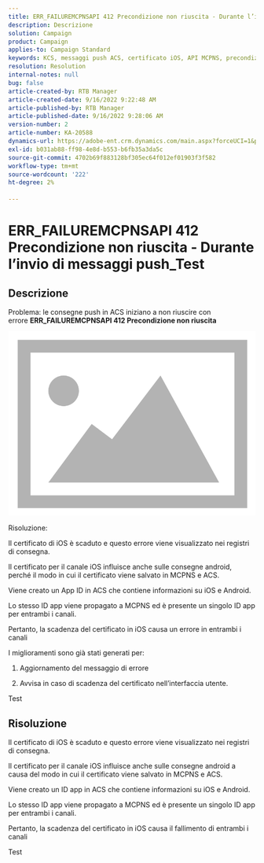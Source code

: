 ```yaml
---
title: ERR_FAILUREMCPNSAPI 412 Precondizione non riuscita - Durante l’invio di messaggi push_Test
description: Descrizione
solution: Campaign
product: Campaign
applies-to: Campaign Standard
keywords: KCS, messaggi push ACS, certificato iOS, API MCPNS, precondizione non riuscita
resolution: Resolution
internal-notes: null
bug: false
article-created-by: RTB Manager
article-created-date: 9/16/2022 9:22:48 AM
article-published-by: RTB Manager
article-published-date: 9/16/2022 9:28:06 AM
version-number: 2
article-number: KA-20588
dynamics-url: https://adobe-ent.crm.dynamics.com/main.aspx?forceUCI=1&pagetype=entityrecord&etn=knowledgearticle&id=c07f1620-a135-ed11-9db1-00224808679b
exl-id: b031ab88-ff98-4e8d-b553-b6fb35a3da5c
source-git-commit: 4702b69f883128bf305ec64f012ef01903f3f582
workflow-type: tm+mt
source-wordcount: '222'
ht-degree: 2%

---
```


# ERR_FAILUREMCPNSAPI 412 Precondizione non riuscita - Durante l’invio di messaggi push_Test

## Descrizione


Problema: le consegne push in ACS iniziano a non riuscire con errore <b>ERR_FAILUREMCPNSAPI 412 Precondizione non riuscita </b>

![](assets/___0cbe6fd2-a135-ed11-9db1-00224808679b___.png)



Risoluzione:

Il certificato di iOS è scaduto e questo errore viene visualizzato nei registri di consegna.

Il certificato per il canale iOS influisce anche sulle consegne android, perché il modo in cui il certificato viene salvato in MCPNS e ACS.

Viene creato un App ID in ACS che contiene informazioni su iOS e Android.

Lo stesso ID app viene propagato a MCPNS ed è presente un singolo ID app per entrambi i canali.

Pertanto, la scadenza del certificato in iOS causa un errore in entrambi i canali



I miglioramenti sono già stati generati per:

1. Aggiornamento del messaggio di errore

2. Avvisa in caso di scadenza del certificato nell’interfaccia utente.





Test


## Risoluzione


Il certificato di iOS è scaduto e questo errore viene visualizzato nei registri di consegna.

Il certificato per il canale iOS influisce anche sulle consegne android a causa del modo in cui il certificato viene salvato in MCPNS e ACS.

Viene creato un ID app in ACS che contiene informazioni su iOS e Android.

Lo stesso ID app viene propagato a MCPNS ed è presente un singolo ID app per entrambi i canali.

Pertanto, la scadenza del certificato in iOS causa il fallimento di entrambi i canali





Test

